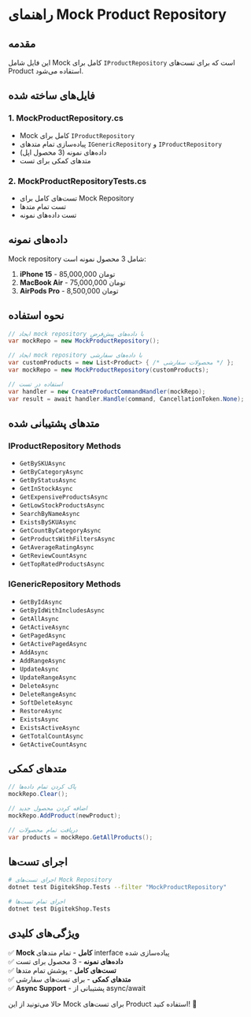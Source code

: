 # راهنمای Mock Product Repository

## مقدمه

این فایل شامل Mock کامل برای `IProductRepository` است که برای تست‌های Product استفاده می‌شود.

## فایل‌های ساخته شده

### 1. MockProductRepository.cs
- Mock کامل برای `IProductRepository`
- پیاده‌سازی تمام متدهای `IGenericRepository` و `IProductRepository`
- داده‌های نمونه (3 محصول اپل)
- متدهای کمکی برای تست

### 2. MockProductRepositoryTests.cs
- تست‌های کامل برای Mock Repository
- تست تمام متدها
- تست داده‌های نمونه

## داده‌های نمونه

Mock repository شامل 3 محصول نمونه است:

1. **iPhone 15** - 85,000,000 تومان
2. **MacBook Air** - 75,000,000 تومان  
3. **AirPods Pro** - 8,500,000 تومان

## نحوه استفاده

```csharp
// ایجاد mock repository با داده‌های پیش‌فرض
var mockRepo = new MockProductRepository();

// ایجاد mock repository با داده‌های سفارشی
var customProducts = new List<Product> { /* محصولات سفارشی */ };
var mockRepo = new MockProductRepository(customProducts);

// استفاده در تست
var handler = new CreateProductCommandHandler(mockRepo);
var result = await handler.Handle(command, CancellationToken.None);
```

## متدهای پشتیبانی شده

### IProductRepository Methods
- `GetBySKUAsync`
- `GetByCategoryAsync`
- `GetByStatusAsync`
- `GetInStockAsync`
- `GetExpensiveProductsAsync`
- `GetLowStockProductsAsync`
- `SearchByNameAsync`
- `ExistsBySKUAsync`
- `GetCountByCategoryAsync`
- `GetProductsWithFiltersAsync`
- `GetAverageRatingAsync`
- `GetReviewCountAsync`
- `GetTopRatedProductsAsync`

### IGenericRepository Methods
- `GetByIdAsync`
- `GetByIdWithIncludesAsync`
- `GetAllAsync`
- `GetActiveAsync`
- `GetPagedAsync`
- `GetActivePagedAsync`
- `AddAsync`
- `AddRangeAsync`
- `UpdateAsync`
- `UpdateRangeAsync`
- `DeleteAsync`
- `DeleteRangeAsync`
- `SoftDeleteAsync`
- `RestoreAsync`
- `ExistsAsync`
- `ExistsActiveAsync`
- `GetTotalCountAsync`
- `GetActiveCountAsync`

## متدهای کمکی

```csharp
// پاک کردن تمام داده‌ها
mockRepo.Clear();

// اضافه کردن محصول جدید
mockRepo.AddProduct(newProduct);

// دریافت تمام محصولات
var products = mockRepo.GetAllProducts();
```

## اجرای تست‌ها

```bash
# اجرای تست‌های Mock Repository
dotnet test DigitekShop.Tests --filter "MockProductRepository"

# اجرای تمام تست‌ها
dotnet test DigitekShop.Tests
```

## ویژگی‌های کلیدی

✅ **Mock کامل** - تمام متدهای interface پیاده‌سازی شده  
✅ **داده‌های نمونه** - 3 محصول برای تست  
✅ **تست‌های کامل** - پوشش تمام متدها  
✅ **متدهای کمکی** - برای تست‌های سفارشی  
✅ **Async Support** - پشتیبانی از async/await  

حالا می‌تونید از این Mock برای تست‌های Product استفاده کنید! 🚀 